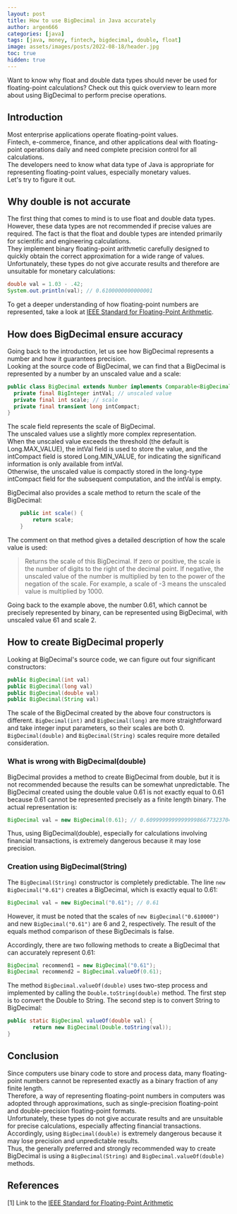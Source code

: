 ```yaml
---
layout: post
title: How to use BigDecimal in Java accurately
author: argen666
categories: [java]
tags: [java, money, fintech, bigdecimal, double, float]
image: assets/images/posts/2022-08-18/header.jpg
toc: true
hidden: true
---
```


Want to know why float and double data types should never be used for floating-point calculations?
Check out this quick overview to learn more about using BigDecimal to perform precise operations. 

## Introduction

Most enterprise applications operate floating-point values.   
Fintech, e-commerce, finance, and other applications deal with floating-point operations daily and need complete precision control for all calculations.    
The developers need to know what data type of Java is appropriate for representing floating-point values, especially monetary values.   
Let's try to figure it out.

## Why double is not accurate

The first thing that comes to mind is to use float and double data types.   
However, these data types are not recommended if precise values are required.
The fact is that the float and double types are intended primarily for scientific and engineering calculations.   
They implement binary floating-point arithmetic carefully designed to quickly obtain the correct approximation for a wide range of values.    
Unfortunately, these types do not give accurate results and therefore are unsuitable for monetary calculations:   
```java
double val = 1.03 - .42;
System.out.println(val); // 0.6100000000000001 
```
To get a deeper understanding of how floating-point numbers are represented, take a look at [IEEE Standard for Floating-Point Arithmetic](https://en.wikipedia.org/wiki/IEEE_754).

## How does BigDecimal ensure accuracy

Going back to the introduction, let us see how BigDecimal represents a number and how it guarantees precision.    
Looking at the source code of BigDecimal, we can find that a BigDecimal is represented by a number by an unscaled value and a scale:
```java
public class BigDecimal extends Number implements Comparable<BigDecimal> {
  private final BigInteger intVal; // unscaled value
  private final int scale; // scale
  private final transient long intCompact;
}
```
The scale field represents the scale of BigDecimal.     
The unscaled values use a slightly more complex representation.     
When the unscaled value exceeds the threshold (the default is Long.MAX_VALUE), the intVal field is used to store the value, and the intCompact field is stored Long.MIN_VALUE, for indicating the significand information is only available from intVal.    
Otherwise, the unscaled value is compactly stored in the long-type intCompact field for the subsequent computation, and the intVal is empty.

BigDecimal also provides a scale method to return the scale of the BigDecimal:
```java
    public int scale() {
        return scale;
    }
```
The comment on that method gives a detailed description of how the scale value is used:

>Returns the scale of this BigDecimal. If zero or positive, the scale is the number of digits to the right of the decimal point. If negative, the unscaled value of the number is multiplied by ten to the power of the negation of the scale. For example, a scale of -3 means the unscaled value is multiplied by 1000.

Going back to the example above, the number 0.61, which cannot be precisely represented by binary, can be represented using BigDecimal, with unscaled value 61 and scale 2.

## How to create BigDecimal properly

Looking at BigDecimal's source code, we can figure out four significant constructors:
```java
public BigDecimal(int val)
public BigDecimal(long val) 
public BigDecimal(double val)
public BigDecimal(String val)
```
The scale of the BigDecimal created by the above four constructors is different.
`BigDecimal(int)` and `BigDecimal(long)` are more straightforward and take integer input parameters, so their scales are both 0.        
`BigDecimal(double)` and `BigDecimal(String)` scales require more detailed consideration.

### What is wrong with BigDecimal(double)

BigDecimal provides a method to create BigDecimal from double, but it is not recommended because the results can be somewhat unpredictable.
The BigDecimal created using the double value 0.61 is not exactly equal to 0.61 because 0.61 cannot be represented precisely as a finite length binary.
The actual representation is:
```java
BigDecimal val = new BigDecimal(0.61); // 0.60999999999999998667732370449812151491641998291015625
```
Thus, using BigDecimal(double), especially for calculations involving financial transactions, is extremely dangerous because it may lose precision.

### Creation using BigDecimal(String)

The `BigDecimal(String)` constructor is completely predictable.
The line `new BigDecimal("0.61")` creates a BigDecimal, which is exactly equal to 0.61:
```java
BigDecimal val = new BigDecimal("0.61"); // 0.61
```

However, it must be noted that the scales of `new BigDecimal("0.610000")` and new `BigDecimal("0.61")` are 6 and 2, respectively.
The result of the equals method comparison of these BigDecimals is false.

Accordingly, there are two following methods to create a BigDecimal that can accurately represent 0.61:
```java
BigDecimal recommend1 = new BigDecimal("0.61");
BigDecimal recommend2 = BigDecimal.valueOf(0.61);
```
The method `BigDecimal.valueOf(double)` uses two-step process and implemented by calling the `Double.toString(double)` method.
The first step is to convert the Double to String. The second step is to convert String to BigDecimal:
```java
public static BigDecimal valueOf(double val) {
        return new BigDecimal(Double.toString(val));
}
```

## Conclusion
Since computers use binary code to store and process data, many floating-point numbers cannot be represented exactly as a binary fraction of any finite length.         
Therefore, a way of representing floating-point numbers in computers was adopted through approximations, such as single-precision floating-point and double-precision floating-point formats.       
Unfortunately, these types do not give accurate results and are unsuitable for precise calculations, especially affecting financial transactions.       
Accordingly, using `BigDecimal(double)` is extremely dangerous because it may lose precision and unpredictable results.       
Thus, the generally preferred and strongly recommended way to create BigDecimal is using a `BigDecimal(String)` and `BigDecimal.valueOf(double)` methods.

## References

[1] Link to the [IEEE Standard for Floating-Point Arithmetic][ieee-link]


[ieee-link]: https://en.wikipedia.org/wiki/IEEE_754

